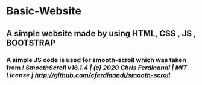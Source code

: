 # Basic-Website

## A simple website made by using HTML, CSS , JS , BOOTSTRAP
### A simple JS code is used for smooth-scroll which was taken from *! SmoothScroll v16.1.4 | (c) 2020 Chris Ferdinandi | MIT License | http://github.com/cferdinandi/smooth-scroll*
